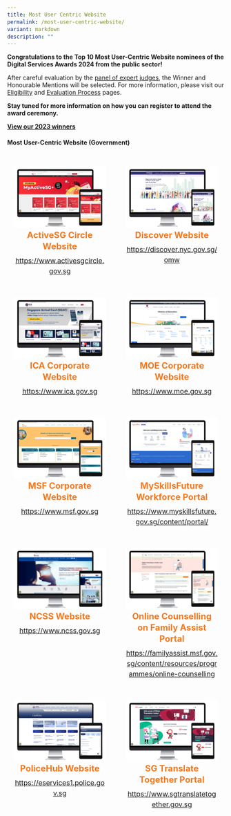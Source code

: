 ```yaml
---
title: Most User Centric Website
permalink: /most-user-centric-website/
variant: markdown
description: ""
---
```

<style type="text/css">
.content h4 {
    color: #B41E8E;
    font-weight: 700;
}
.winner {
    font-size: 1.25rem;
    color: #F47920;
    font-weight: 700;
    line-height: 1.3 !important;
    margin-top: 0;
	  margin-bottom:8px;
}
.classification {
    font-size: 1rem;
    color: #667085;
    line-height: 1.5 !important;
}
.grid-container {
    display: grid;
    gap: 1rem;
	grid-template-columns: repeat(auto-fit, minmax(15rem, 3fr));
    justify-content: center;
	padding-top:12px;
}
	.grid-container .content{text-align:center;padding:1rem; border-radius: 8px;}

    .grid-container .content:hover {
        box-shadow: 0 0 11px rgba(33,33,33,.2);
    }
</style>

<div>
	<p><strong>Congratulations to the Top 10 Most User-Centric Website nominees of the Digital Services Awards 2024 from the public sector!</strong></p>
	<p>After careful evaluation by the <a aria-label="Link to Judges" href="/2024-judges/">panel of expert judges</a>, the Winner and Honourable Mentions will be selected. For more information, please visit our <a aria-label="Link to Eligibility" href="/eligibility/">Eligibility</a> and <a aria-label="Link to Evaluation Process" href="/evaluation-process/">Evaluation Process</a> pages.</p>
  <p><strong id="docs-internal-guid-4c9a6648-7fff-b89c-5d9f-468b576d09a3">Stay tuned for more information on how you can register to attend the award ceremony.</strong></p>
    <p><strong><a aria-label="Link to 2023 Winners" href="/winners/2023/">View our 2023 winners</a></strong></p>
</div>
<h4 class="has-text-centered">Most User-Centric Website (Government)</h4>
<div class="grid-container">
	<div class="content">
		<div><img alt="" src="/images/2024%20Finalists/gov_activesgcircle.png"></div>
		<div class="winner">ActiveSG Circle Website</div>
		<div class="classification"><a target="_blank" href="https://www.activesgcircle.gov.sg">https://www.activesgcircle.gov.sg</a></div>
	</div>
	<div class="content">
		<div><img alt="" src="/images/2024%20Finalists/gov_discover_nyc.png"></div>
		<div class="winner">Discover Website</div>
		<div class="classification"><a target="_blank" href="https://discover.nyc.gov.sg/omw">https://discover.nyc.gov.sg/omw</a></div>
	</div>
	<div class="content">
		<div><img alt="" src="/images/2024%20Finalists/gov_ica.png"></div>
		<div class="winner">ICA Corporate Website</div>
		<div class="classification"><a target="_blank" href="https://www.ica.gov.sg">https://www.ica.gov.sg</a></div>
	</div>
	<div class="content">
		<div><img alt="" src="/images/2024%20Finalists/gov_moe.png"></div>
		<div class="winner">MOE Corporate Website</div>
		<div class="classification"><a target="_blank" href="https://www.moe.gov.sg">https://www.moe.gov.sg</a></div>
	</div>
	<div class="content">
		<div><img alt="" src="/images/2024%20Finalists/gov_msf.png"></div>
		<div class="winner">MSF Corporate Website</div>
		<div class="classification"><a target="_blank" href="https://www.msf.gov.sg">https://www.msf.gov.sg</a></div>
	</div>
	<div class="content">
		<div><img alt="" src="/images/2024%20Finalists/gov_myskillsfuture.png"></div>
		<div class="winner">MySkillsFuture Workforce Portal</div>
		<div class="classification"><a target="_blank" href="https://www.myskillsfuture.gov.sg/content/portal/">https://www.myskillsfuture.gov.sg/content/portal/</a></div>
	</div>
	<div class="content">
		<div><img alt="" src="/images/2024%20Finalists/gov_ncss.png"></div>
		<div class="winner">NCSS Website</div>
		<div class="classification"><a target="_blank" href="https://www.ncss.gov.sg/">https://www.ncss.gov.sg</a></div>
	</div>
    	<div class="content">
		<div><img alt="" src="/images/2024%20Finalists/gov_familyassist.png"></div>
		<div class="winner">Online Counselling on Family Assist Portal</div>
		<div class="classification"><a target="_blank" href="https://familyassist.msf.gov.sg/content/resources/programmes/online-counselling">https://familyassist.msf.gov.sg/content/resources/programmes/online-counselling</a></div>
	</div>
	<div class="content">
		<div><img alt="" src="/images/2024%20Finalists/gov_policehub.png"></div>
		<div class="winner">PoliceHub Website</div>
		<div class="classification"><a target="_blank" href="https://eservices1.police.gov.sg">https://eservices1.police.gov.sg</a></div>
	</div>
    	<div class="content">
		<div><img alt="" src="/images/2024%20Finalists/gov_sgtranslatetogether.png"></div>
		<div class="winner">SG Translate Together Portal</div>
		<div class="classification"><a target="_blank" href="https://www.sgtranslatetogether.gov.sg">https://www.sgtranslatetogether.gov.sg</a></div>
	</div>
</div>